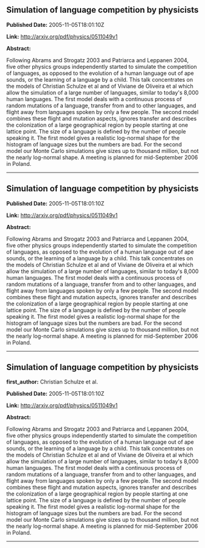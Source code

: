 ## Simulation of language competition by physicists

**Published Date:** 2005-11-05T18:01:10Z

**Link:** http://arxiv.org/pdf/physics/0511049v1

**Abstract:**

  Following Abrams and Strogatz 2003 and Patriarca and Leppanen 2004, five
other physics groups independently started to simulate the competition of
languages, as opposed to the evolution of a human language out of ape sounds,
or the learning of a language by a child. This talk concentrates on the models
of Christian Schulze et al and of Viviane de Oliveira et al which allow the
simulation of a large number of languages, similar to today's 8,000 human
languages. The first model deals with a continuous process of random mutations
of a language, transfer from and to other languages, and flight away from
languages spoken by only a few people. The second model combines these flight
and mutation aspects, ignores transfer and describes the colonization of a
large geographical region by people starting at one lattice point. The size of
a language is defined by the number of people speaking it. The first model
gives a realistic log-normal shape for the histogram of language sizes but the
numbers are bad. For the second model our Monte Carlo simulations give sizes up
to thousand million, but not the nearly log-normal shape. A meeting is planned
for mid-September 2006 in Poland.


---

## Simulation of language competition by physicists

**Published Date:** 2005-11-05T18:01:10Z

**Link:** http://arxiv.org/pdf/physics/0511049v1

**Abstract:**

  Following Abrams and Strogatz 2003 and Patriarca and Leppanen 2004, five
other physics groups independently started to simulate the competition of
languages, as opposed to the evolution of a human language out of ape sounds,
or the learning of a language by a child. This talk concentrates on the models
of Christian Schulze et al and of Viviane de Oliveira et al which allow the
simulation of a large number of languages, similar to today's 8,000 human
languages. The first model deals with a continuous process of random mutations
of a language, transfer from and to other languages, and flight away from
languages spoken by only a few people. The second model combines these flight
and mutation aspects, ignores transfer and describes the colonization of a
large geographical region by people starting at one lattice point. The size of
a language is defined by the number of people speaking it. The first model
gives a realistic log-normal shape for the histogram of language sizes but the
numbers are bad. For the second model our Monte Carlo simulations give sizes up
to thousand million, but not the nearly log-normal shape. A meeting is planned
for mid-September 2006 in Poland.


---

## Simulation of language competition by physicists

**first_author:** Christian Schulze et al.

**Published Date:** 2005-11-05T18:01:10Z

**Link:** http://arxiv.org/pdf/physics/0511049v1

**Abstract:**

  Following Abrams and Strogatz 2003 and Patriarca and Leppanen 2004, five
other physics groups independently started to simulate the competition of
languages, as opposed to the evolution of a human language out of ape sounds,
or the learning of a language by a child. This talk concentrates on the models
of Christian Schulze et al and of Viviane de Oliveira et al which allow the
simulation of a large number of languages, similar to today's 8,000 human
languages. The first model deals with a continuous process of random mutations
of a language, transfer from and to other languages, and flight away from
languages spoken by only a few people. The second model combines these flight
and mutation aspects, ignores transfer and describes the colonization of a
large geographical region by people starting at one lattice point. The size of
a language is defined by the number of people speaking it. The first model
gives a realistic log-normal shape for the histogram of language sizes but the
numbers are bad. For the second model our Monte Carlo simulations give sizes up
to thousand million, but not the nearly log-normal shape. A meeting is planned
for mid-September 2006 in Poland.


---

